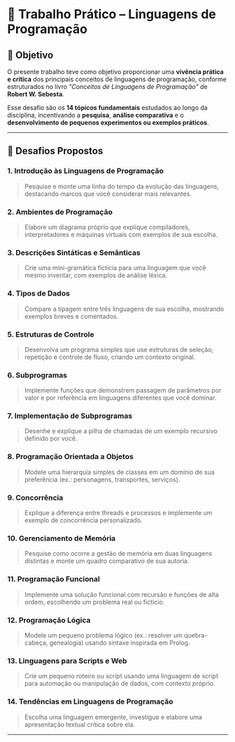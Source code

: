 # 📘 Trabalho Prático – Linguagens de Programação

## 🎯 Objetivo

O presente trabalho teve como objetivo proporcionar uma **vivência prática e crítica** dos principais conceitos de linguagens de programação, conforme estruturados no livro _"Conceitos de Linguagens de Programação"_ de **Robert W. Sebesta**.

Esse desafio são os **14 tópicos fundamentais** estudados ao longo da disciplina, incentivando a **pesquisa**, **análise comparativa** e o **desenvolvimento de pequenos experimentos ou exemplos práticos**.

---

## 🧩 Desafios Propostos

### 1. Introdução às Linguagens de Programação
> Pesquise e monte uma linha do tempo da evolução das linguagens, destacando marcos que você considerar mais relevantes.

### 2. Ambientes de Programação
> Elabore um diagrama próprio que explique compiladores, interpretadores e máquinas virtuais com exemplos de sua escolha.

### 3. Descrições Sintáticas e Semânticas
> Crie uma mini-gramática fictícia para uma linguagem que você mesmo inventar, com exemplos de análise léxica.

### 4. Tipos de Dados
> Compare a tipagem entre três linguagens de sua escolha, mostrando exemplos breves e comentados.

### 5. Estruturas de Controle
> Desenvolva um programa simples que use estruturas de seleção, repetição e controle de fluxo, criando um contexto original.

### 6. Subprogramas
> Implemente funções que demonstrem passagem de parâmetros por valor e por referência em linguagens diferentes que você dominar.

### 7. Implementação de Subprogramas
> Desenhe e explique a pilha de chamadas de um exemplo recursivo definido por você.

### 8. Programação Orientada a Objetos
> Modele uma hierarquia simples de classes em um domínio de sua preferência (ex.: personagens, transportes, serviços).

### 9. Concorrência
> Explique a diferença entre threads e processos e implemente um exemplo de concorrência personalizado.

### 10. Gerenciamento de Memória
> Pesquise como ocorre a gestão de memória em duas linguagens distintas e monte um quadro comparativo de sua autoria.

### 11. Programação Funcional
> Implemente uma solução funcional com recursão e funções de alta ordem, escolhendo um problema real ou fictício.

### 12. Programação Lógica
> Modele um pequeno problema lógico (ex.: resolver um quebra-cabeça, genealogia) usando sintaxe inspirada em Prolog.

### 13. Linguagens para Scripts e Web
> Crie um pequeno roteiro ou script usando uma linguagem de script para automação ou manipulação de dados, com contexto próprio.

### 14. Tendências em Linguagens de Programação
> Escolha uma linguagem emergente, investigue e elabore uma apresentação textual crítica sobre ela.

---